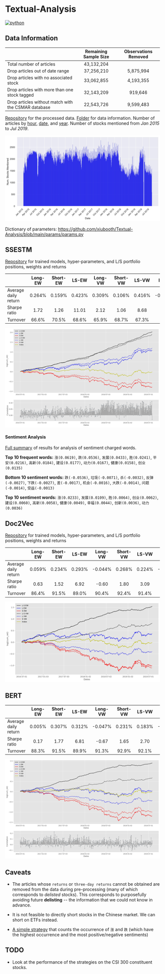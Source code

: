 # Textual-Analysis
<p align="left">
    <a href="https://www.python.org/">
        <img src="https://img.shields.io/badge/python-v3-brightgreen.svg"
            alt="python"></a> &nbsp;
</p>

## Data Information
|                                                     | Remaining Sample Size | Observations Removed  |
|-----------------------------------------------------|:---------------------:|:---------------------:|
| Total number of articles                            |      43,132,204       |                       |
| Drop articles out of date range                     |      37,256,210       |       5,875,994       |
| Drop articles with no associated stock              |      33,062,855       |       4,193,355       |
| Drop articles with more than one stock tagged       |      32,143,209       |        919,646        |
| Drop articles without match with the CSMAR database |      22,543,726       |       9,599,483       |

<a href="https://drive.google.com/drive/folders/16GvZWfqZREYVqnP9G2zgB55LAOyJUx-d?usp=sharing" target="_blank">Repository</a> for the processed data. <a href="https://drive.google.com/drive/folders/1E5r_OoTsZrQtrZeA4DpglN0ya3roGDt0?usp=sharing" target="_blank">Folder</a> for data information. Number of articles by <a href="/__resources__/hourly_count.pdf" target="_blank">hour</a>, <a href="__resources__/daily_count.pdf" target="_blank">date</a>, and <a href="__resources__/yearly_count.pdf" target="_blank">year</a>. Number of stocks mentioned from *Jan 2015* to *Jul 2019*. 

![alt text](./__resources__/stock_count.jpg?raw=true "Title")

Dictionary of parameters: https://github.com/xiubooth/Textual-Analysis/blob/main/params/params.py

## SSESTM
<a href="https://drive.google.com/drive/folders/1EJzldxDb6OJwT19V1o_R27hMuDxfb3MI?usp=sharing" target="_blank">Repository</a> for trained models, hyper-parameters, and L/S portfolio positions, weights and returns

|                       | Long-EW  | Short-EW | LS-EW  | Long-VW  | Short-VW  | LS-VW  |  Index  |
|-----------------------|:--------:|:--------:|:------:|:--------:|:---------:|:------:|:-------:|
| Average daily return  |  0.264%  |  0.159%  | 0.423% |  0.309%  |  0.106%   | 0.416% | -0.001% |
| Sharpe ratio          |   1.72   |   1.26   | 11.01  |   2.12   |   1.06    |  8.68  |  0.07   |
| Turnover              |  66.6%   |  70.5%   | 68.6%  |  65.9%   |   68.7%   | 67.3%  |    /    |

![alt text](./__resources__/backtest_ssestm.jpg?raw=true "Title")

#### Sentiment Analysis

<a href="/__resources__/sentiment.xlsx" target="_blank">Full summary</a> of results for analysis of sentiment charged words.


**Top 10 frequent words:** `涨(0.0619)`, `跌(0.0536)`, `发展(0.0433)`, `胜(0.0241)`, `平安(0.0216)`, `高新(0.0184)`, `建设(0.0177)`, `动力(0.0167)`, `健康(0.0158)`, `创业(0.0135)`


**Bottom 10 sentiment words:** `跌(-0.0536)`, `垃圾(-0.0071)`, `杀(-0.0032)`, `反弹(-0.0027)`, `下跌(-0.0027)`, `差(-0.0017)`, `机会(-0.0016)`, `大跌(-0.0014)`, `问题(-0.0014)`, `受益(-0.0013)`


**Top 10 sentiment words:** `涨(0.0233)`, `发展(0.0109)`, `胜(0.0064)`, `创业(0.0062)`, `建设(0.0060)`, `高新(0.0058)`, `健康(0.0049)`, `幸福(0.0044)`, `创新(0.0036)`, `动力(0.0036)`

## Doc2Vec
<a href="https://drive.google.com/drive/folders/1E154z82RoUGKTYgvtNx11R7tT6eGfFuq?usp=sharing" target="_blank">Repository</a> for trained models, hyper-parameters, and L/S portfolio positions, weights and returns

|                       | Long-EW  | Short-EW  | LS-EW  | Long-VW  | Short-VW  | LS-VW  |  Index  |
|-----------------------|:--------:|:---------:|:------:|:--------:|:---------:|:------:|:-------:|
| Average daily return  |  0.059%  |  0.234%   | 0.293% | -0.044%  |  0.268%   | 0.224% | -0.001% |
| Sharpe ratio          |   0.63   |   1.52    |  6.92  |  -0.60   |   1.80    |  3.09  |  0.07   |
| Turnover              |  86.4%   |   91.5%   | 89.0%  |  90.4%   |   92.4%   | 91.4%  |    /    |

![alt text](./__resources__/backtest_doc2vec.jpg?raw=true "Title")


## BERT
|                       | Long-EW | Short-EW | LS-EW  | Long-VW  | Short-VW  | LS-VW  |  Index  |
|-----------------------|:-------:|:--------:|:------:|:--------:|:---------:|:------:|:-------:|
| Average daily return  | 0.005%  |  0.307%  | 0.312% | -0.047%  |  0.231%   | 0.183% | -0.001% |
| Sharpe ratio          |  0.17   |   1.77   |  6.81  |  -0.67   |   1.65    |  2.70  |  0.07   |
| Turnover              |  88.3%  |  91.5%   | 89.9%  |  91.3%   |   92.9%   | 92.1%  |    /    |

![alt text](./__resources__/backtest_bert.jpg?raw=true "Title")

## Caveats
- The articles whose `returns` or `three-day returns` cannot be obtained are removed from the data during pre-processing (many of which corresponds to *delisted* stocks). This corresponds to purposefully avoiding future **delisting** -- the information that we could not know in advance.
- It is not feasible to directly short stocks in the Chinese market. We can short on ETFs instead.

- <a href="https://drive.google.com/drive/folders/1DwefHc4P4FTRb9HV3UMXN2Jh4XVNyo-Y?usp=sharing" target="_blank">A simple strategy</a> that counts the occurrence of `涨` and `跌` (which have the highest occurrence and the most positive/negative sentiments)

## TODO
- Look at the performance of the strategies on the CSI 300 constituent stocks.
